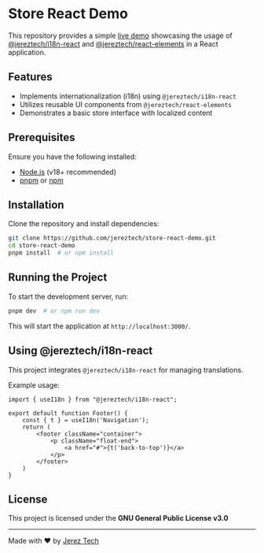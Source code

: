 # Store React Demo

This repository provides a simple [live demo](https://jereztech.github.io/store-react-demo) showcasing the usage of [@jereztech/i18n-react](https://github.com/jereztech/i18n-react) and [@jereztech/react-elements](https://github.com/jereztech/react-elements) in a React application.

## Features

- Implements internationalization (i18n) using `@jereztech/i18n-react`
- Utilizes reusable UI components from `@jereztech/react-elements`
- Demonstrates a basic store interface with localized content

## Prerequisites

Ensure you have the following installed:
- [Node.js](https://nodejs.org/) (v18+ recommended)
- [pnpm](https://pnpm.io/) or [npm](https://www.npmjs.com/)

## Installation

Clone the repository and install dependencies:

```sh
git clone https://github.com/jereztech/store-react-demo.git
cd store-react-demo
pnpm install  # or npm install
```

## Running the Project

To start the development server, run:

```sh
pnpm dev  # or npm run dev
```

This will start the application at `http://localhost:3000/`.

## Using @jereztech/i18n-react

This project integrates `@jereztech/i18n-react` for managing translations.

Example usage:

```tsx
import { useI18n } from "@jereztech/i18n-react";

export default function Footer() {
    const { t } = useI18n('Navigation');
    return (
        <footer className="container">
            <p className="float-end">
                <a href="#">{t('back-to-top')}</a>
            </p>
        </footer>
    )
}
```

## License

This project is licensed under the **GNU General Public License v3.0**

---

Made with ❤️ by [Jerez Tech](https://jereztech.com)

